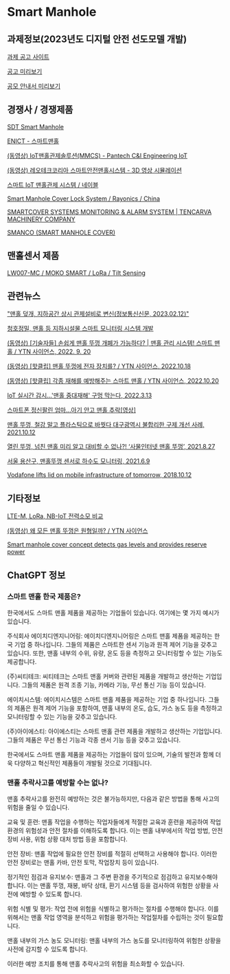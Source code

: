 # Smart Manhole

## 과제정보(2023년도 디지털 안전 선도모델 개발)

[과제 공고 사이트](https://www.msit.go.kr/bbs/view.do;jsessionid=99OI4AK_FHT77ft2TfkVJzEZqh4h6y_HjqDiSZc-.AP_msit_2?sCode=user&mPid=218&mId=122&bbsSeqNo=96&nttSeqNo=3179749)

[공고 미리보기](https://doc.msit.go.kr/SynapDocViewServer/viewer/doc.html?key=71294e3e581848e58b921335124d5010&convType=html&convLocale=ko_KR&contextPath=/SynapDocViewServer/)

[공모 안내서 미리보기](https://doc.msit.go.kr/SynapDocViewServer/viewer/doc.html?key=b8df99648f5c49e185673e9dbeaf1636&convType=html&convLocale=ko_KR&contextPath=/SynapDocViewServer/)

## 경쟁사 / 경쟁제품

[SDT Smart Manhole](https://www.sdt.inc/pdf/SDT_Smart%20Manhole_Brochure_KOR_2023%EB%85%84.pdf)

[ENICT - 스마트맨홀](http://www.enict.co.kr/kor/sub04/smart_manhole.html)

[(동영상) IoT맨홀관제솔루션(MMCS) - Pantech C&I Engineering IoT](https://youtu.be/nvjAWYwHFyA)

[(동영상) 레오테크코리아 스마트안전맨홀시스템 - 3D 영상 시뮬레이션](https://youtu.be/y7JkyFBZ03s)

[스마트 IoT 맨홀관제 시스템 / 네이블](http://www.nablecomm.com/solution_manhole.php?tab1=2&tab2=1)

[Smart Manhole Cover Lock System / Rayonics / China](https://rayonicstech.com/product/smart-manhole-cover-lock-system/)

[SMARTCOVER SYSTEMS MONITORING & ALARM SYSTEM | TENCARVA MACHINERY COMPANY](https://tencarva.com/smartcover-monitoring-alarm-system/)

[SMANCO (SMART MANHOLE COVER)](https://www.x-logic.net/smanco.php)

## 맨홀센서 제품
[LW007-MC / MOKO SMART / LoRa / Tilt Sensing](https://www.mokosmart.com/lorawan-manhole-cover-monitoring-lw007-mc/)

## 관련뉴스

["맨홀 덮개, 지하공간 상시 관제설비로 변신(정보통신신문, 2023.02.12)"](https://www.koit.co.kr/news/articleView.html?idxno=109440)

[청호정밀, 맨홀 등 지하시설물 스마트 모니터링 시스템 개발](https://www.hankyung.com/society/article/2022092809881)

[(동영상) [기술자들] 손쉽게 맨홀 뚜껑 개폐가 가능하다? | 맨홀 관리 시스템! 스마트 맨홀 / YTN 사이언스, 2022. 9. 20](https://youtu.be/68m3Q8P5sZg)

[(동영상) [핫클립] 맨홀 뚜껑에 전자 장치를? / YTN 사이언스, 2022.10.18](https://youtu.be/9NeGeho0928)

[(동영상) [핫클립] 각종 재해를 예방해주는 스마트 맨홀 / YTN 사이언스, 2022.10.20](https://youtu.be/bw0clOyPNvQ)

[IoT 실시간 감시…'맨홀 중대재해' 구멍 막는다, 2022.3.13](https://www.etnews.com/20220311000109)

[스마트폰 정신팔린 엄마…아기 안고 맨홀 추락[영상]](https://www.seoul.co.kr/news/newsView.php?id=20211021500179)

[맨홀 뚜껑, 철강 말고 플라스틱으로 바꿧다 대구광역시 불합리한 구제 개선 사례, 2021.10.12](https://www.thevoiceofus.co.kr/mobile/article.html?no=9556)

[열린 뚜껑, 넘친 맨홀 미리 알고 대비할 수 없나?! ‘사물인터넷 맨홀 뚜껑’, 2021.8.27](https://blog.naver.com/ppspr/222485545316)

[서울 용산구, 맨홀뚜껑 센서로 하수도 모니터링, 2021.6.9](https://www.hankyung.com/politics/article/202106090591Y)

[Vodafone lifts lid on mobile infrastructure of tomorrow, 2018.10.12](https://www.smartcitiesworld.net/news/news/vodafone-lifts-lid-on-mobile-infrastructure-of-tomorrow-3655)

## 기타정보

[LTE-M, LoRa, NB-IoT 전력소모 비교](https://www.cnx-software.com/2018/03/29/a-look-at-lorawan-and-nb-iot-power-consumption/)

[(동영상) 왜 모든 맨홀 뚜껑은 원형일까? / YTN 사이언스](https://youtu.be/X_t2HP-UN6c)

[Smart manhole cover concept detects gas levels and provides reserve power](https://www.ubergizmo.com/2012/03/smart-manhole-cover-concept-detects-gas-levels-and-provides-reserve-power/)

## ChatGPT 정보

### 스마트 맨홀 한국 제품은?

한국에서도 스마트 맨홀 제품을 제공하는 기업들이 있습니다. 여기에는 몇 가지 예시가 있습니다.

주식회사 에이치디엔지니어링: 에이치디엔지니어링은 스마트 맨홀 제품을 제공하는 한국 기업 중 하나입니다. 그들의 제품은 스마트한 센서 기능과 원격 제어 기능을 갖추고 있습니다. 또한, 맨홀 내부의 수위, 유량, 온도 등을 측정하고 모니터링할 수 있는 기능도 제공합니다.

(주)씨티테크: 씨티테크는 스마트 맨홀 커버와 관련된 제품을 개발하고 생산하는 기업입니다. 그들의 제품은 원격 조종 기능, 카메라 기능, 무선 통신 기능 등이 있습니다.

에이치시스템: 에이치시스템은 스마트 맨홀 제품을 제공하는 기업 중 하나입니다. 그들의 제품은 원격 제어 기능을 포함하여, 맨홀 내부의 온도, 습도, 가스 농도 등을 측정하고 모니터링할 수 있는 기능을 갖추고 있습니다.

(주)아이에스티: 아이에스티는 스마트 맨홀 관련 제품을 개발하고 생산하는 기업입니다. 그들의 제품은 무선 통신 기능과 각종 센서 기능 등을 갖추고 있습니다.

한국에서도 스마트 맨홀 제품을 제공하는 기업들이 많이 있으며, 기술의 발전과 함께 더욱 다양하고 혁신적인 제품들이 개발될 것으로 기대됩니다.

### 맨홀 추락사고를 예방할 수는 없나?

맨홀 추락사고를 완전히 예방하는 것은 불가능하지만, 다음과 같은 방법을 통해 사고의 위험을 줄일 수 있습니다.

교육 및 훈련: 맨홀 작업을 수행하는 작업자들에게 적절한 교육과 훈련을 제공하여 작업 환경의 위험성과 안전 절차를 이해하도록 합니다. 이는 맨홀 내부에서의 작업 방법, 안전 장비 사용, 위험 상황 대처 방법 등을 포함합니다.

안전 장비: 맨홀 작업에 필요한 안전 장비를 적절히 선택하고 사용해야 합니다. 이러한 안전 장비로는 맨홀 카바, 안전 토막, 작업장치 등이 있습니다.

정기적인 점검과 유지보수: 맨홀과 그 주변 환경을 주기적으로 점검하고 유지보수해야 합니다. 이는 맨홀 뚜껑, 재봉, 바닥 상태, 환기 시스템 등을 검사하여 위험한 상황을 사전에 예방할 수 있도록 합니다.

위험 식별 및 평가: 작업 전에 위험을 식별하고 평가하는 절차를 수행해야 합니다. 이를 위해서는 맨홀 작업 영역을 분석하고 위험을 평가하는 작업절차를 수립하는 것이 필요합니다.

맨홀 내부의 가스 농도 모니터링: 맨홀 내부의 가스 농도를 모니터링하여 위험한 상황을 사전에 감지할 수 있도록 합니다.

이러한 예방 조치를 통해 맨홀 추락사고의 위험을 최소화할 수 있습니다.




